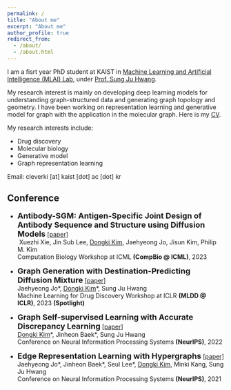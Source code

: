 ```yaml
---
permalink: /
title: "About me"
excerpt: "About me"
author_profile: true
redirect_from: 
  - /about/
  - /about.html
---
```


I am a fisrt year PhD student at KAIST in [Machine Learning and Artificial Intelligence (MLAI) Lab](https://www.mlai-kaist.com/), under [Prof. Sung Ju Hwang](http://www.sungjuhwang.com/). 

My research interest is mainly on developing deep learning models for understanding graph-structured data and generating graph topology and geometry. I have been working on representation learning and generative model for graph with the application in the molecular graph. Here is my [CV](https://DongkiKim95.github.io/files/CV.pdf).

My research interests include:
* Drug discovery
* Molecular biology
* Generative model
* Graph representation learning

Email: cleverki [at] kaist [dot] ac [dot] kr <br>



## Conference
- <font size="4"><b>Antibody-SGM: Antigen-Specific Joint Design of Antibody Sequence and Structure using Diffusion Models</b></font> [[paper]](https://icml-compbio.github.io/2023/papers/WCBICML2023_paper143.pdf) <br>
&#x200B; Xuezhi Xie, Jin Sub Lee, <U>Dongki Kim</U>, Jaehyeong Jo, Jisun Kim, Philip M. Kim <br>
<span> Computation Biology Workshop at ICML **(CompBio @ ICML)**, </span> 2023

- <font size="4"><b>Graph Generation with Destination-Predicting Diffusion Mixture</b></font> [[paper]](https://arxiv.org/abs/2302.03596) <br>
&#x200B;Jaehyeong Jo\*, <U>Dongki Kim</U>\*, Sung Ju Hwang <br>
<span> Machine Learning for Drug Discovery Workshop at ICLR **(MLDD @ ICLR)**, </span> 2023 **(Spotlight)**

- <font size="4"><b>Graph Self-supervised Learning with Accurate Discrepancy Learning</b></font> [[paper]](https://arxiv.org/abs/2202.02989) <br>
&#x200B;<U>Dongki Kim</U>\*, Jinheon Baek\*, Sung Ju Hwang <br>
<span> Conference on Neural Information Processing Systems **(NeurIPS)**, </span> 2022

- <font size="4"><b>Edge Representation Learning with Hypergraphs</b></font> [[paper]](https://arxiv.org/abs/2106.15845) <br>
&#x200B;Jaehyeong Jo\*, Jinheon Baek\*, Seul Lee\*, <U>Dongki Kim</U>, Minki Kang, Sung Ju Hwang <br>
<span> Conference on Neural Information Processing Systems **(NeurIPS)**, </span> 2021

<!-- (\*: equal contribution) -->


<!-- ## Education
- **Korea Advanced Institute of Science and Technology** \\
  <font size="3">Aug. 2021 - </font>
  Ph.d. in Graduate School of Artificial Intelligence

- **Korea Advanced Institute of Science and Technology** \\
  <font size="3">Mar. 2020 - Aug. 2021</font>
  M.S. in Mathematical Sciences

- **Korea Advanced Institute of Science and Technology** \\
  <font size="3">Mar. 2016 - Feb. 2020</font>
  B.S. in Mathematical Sciences -->